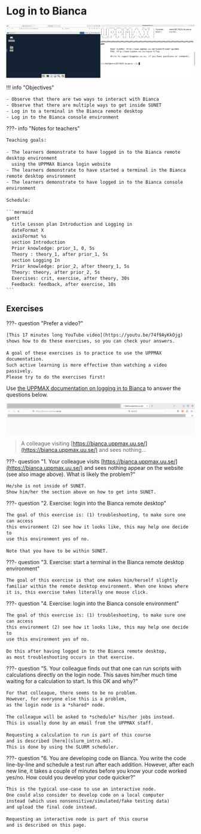 # Log in to Bianca

![The Bianca environments](./img/bianca_environments_926_x_261.png)

!!! info "Objectives" 

    - Observe that there are two ways to interact with Bianca
    - Observe that there are multiple ways to get inside SUNET
    - Log in to a terminal in the Bianca remote desktop
    - Log in to the Bianca console environment

???- info "Notes for teachers"

    Teaching goals:

    - The learners demonstrate to have logged in to the Bianca remote desktop environment 
      using the UPPMAX Bianca login website
    - The learners demonstrate to have started a terminal in the Bianca remote desktop environment
    - The learners demonstrate to have logged in to the Bianca console environment 

    Schedule:

    ```mermaid
    gantt
      title Lesson plan Introduction and Logging in
      dateFormat X
      axisFormat %s
      section Introduction
      Prior knowledge: prior_1, 0, 5s
      Theory : theory_1, after prior_1, 5s
      section Logging In
      Prior knowledge: prior_2, after theory_1, 5s
      Theory: theory, after prior_2, 5s
      Exercises: crit, exercise, after theory, 30s
      Feedback: feedback, after exercise, 10s
    ```

## Exercises

???- question "Prefer a video?"

    [This 17 minutes long YouTube video](https://youtu.be/74f9AyKkOjg) 
    shows how to do these exercises, so you can check your answers.

    A goal of these exercises is to practice to use the UPPMAX documentation.
    Such active learning is more effective than watching a video passively.
    Please try to do the exercises first!


Use [the UPPMAX documentation on logging in to Bianca](https://uppmax.github.io/UPPMAX-documentation/getting_started/login_bianca/) 
to answer the questions below. 

![](./img/login_uppmax_bianca_website_outside_sunet_browser_short.png)

> A colleague visiting [https://bianca.uppmax.uu.se/](https://bianca.uppmax.uu.se/) and sees nothing...

???- question "1. Your colleague visits [https://bianca.uppmax.uu.se/](https://bianca.uppmax.uu.se/) and sees nothing appear on the website (see also image above). What is likely the problem?"

    He/she is not inside of SUNET. 
    Show him/her the section above on how to get into SUNET.

???- question "2. Exercise: login into the Bianca remote desktop"

    The goal of this exercise is: (1) troubleshooting, to make sure one can access
    this environment (2) see how it looks like, this may help one decide to
    use this environment yes of no.

    Note that you have to be within SUNET.

???- question "3. Exercise: start a terminal in the Bianca remote desktop environment"

    The goal of this exercise is that one makes him/herself slightly
    familiar within the remote desktop environment. When one knows where
    it is, this exercise takes literally one mouse click.

???- question "4. Exercise: login into the Bianca console environment"

    The goal of this exercise is: (1) troubleshooting, to make sure one can access
    this environment (2) see how it looks like, this may help one decide to
    use this environment yes of no.

    Do this after having logged in to the Bianca remote desktop,
    as most troubleshooting occurs in that exercise.

???- question "5. Your colleague finds out that one can run scripts with calculations directly on the login node. This saves him/her much time waiting for a calculation to start. Is this OK and why?"

    For that colleague, there seems to be no problem. 
    However, for everyone else this is a problem,
    as the login node is a *shared* node.

    The colleague will be asked to *schedule* his/her jobs instead.
    This is usually done by an email from the UPPMAX staff.

    Requesting a calculation to run is part of this course 
    and is described [here](slurm_intro.md).
    This is done by using the SLURM scheduler.

???- question "6. You are developing code on Bianca. You write the code line-by-line and schedule a test run after each addition. However, after each new line, it takes a couple of minutes before you know your code worked yes/no. How could you develop your code quicker?"

    This is the typical use-case to use an interactive node.
    One could also consider to develop code on a local computer 
    instead (which uses nonsensitive/simulated/fake testing data)
    and upload the final code instead.

    Requesting an interactive node is part of this course 
    and is described on this page.
